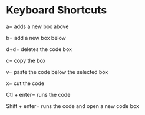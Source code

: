 # Keyboard Shortcuts
a= adds a new box above

b= add a new box below

d+d= deletes the code box

c= copy the box

v= paste the code below the selected box

x= cut the code

Ctl + enter= runs the code

Shift + enter= runs the code and open a new code box


